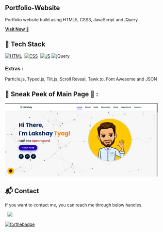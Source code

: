 ## Portfolio-Website
Portfolio website build using HTML5, CSS3, JavaScript and jQuery.

<a href="https://imlakshay08.netlify.app/" target="_blank">**Visit Now** 🚀</a>


## 📌 Tech Stack
[![HTML](https://img.shields.io/badge/html5%20-%23E34F26.svg?&style=for-the-badge&logo=html5&logoColor=white)](https://github.com/jigar-sable/Portfolio-Website/search?l=html)&nbsp;
[![CSS](https://img.shields.io/badge/css3%20-%231572B6.svg?&style=for-the-badge&logo=css3&logoColor=white)](https://github.com/jigar-sable/Portfolio-Website/search?l=css)&nbsp;
[![JS](https://img.shields.io/badge/javascript%20-%23323330.svg?&style=for-the-badge&logo=javascript&logoColor=%23F7DF1E)](https://github.com/jigar-sable/Portfolio-Website/search?l=javascript)
<img alt="jQuery" src="https://img.shields.io/badge/jquery-%230769AD.svg?style=for-the-badge&logo=jquery&logoColor=white"/>

### Extras : 
Particle.js, Typed.js, Tilt.js, Scroll Reveal, Tawk.to, Font Awesome and JSON

## 📌 Sneak Peek of Main Page 🙈 :
![mockup720](/assets/images/projects/portfolio1.png)

<h2>📬 Contact</h2>


If you want to contact me, you can reach me through below handles.

&nbsp;&nbsp;<a href="https://www.linkedin.com/in/imlakshay08/"><img src="https://www.felberpr.com/wp-content/uploads/linkedin-logo.png" width="30"></img></a>


[![forthebadge](https://forthebadge.com/images/badges/built-with-love.svg)](https://forthebadge.com)
